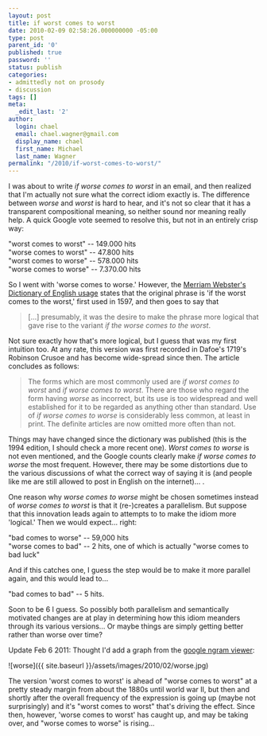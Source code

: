 ```yaml
---
layout: post
title: if worst comes to worst
date: 2010-02-09 02:58:26.000000000 -05:00
type: post
parent_id: '0'
published: true
password: ''
status: publish
categories:
- admittedly not on prosody
- discussion
tags: []
meta:
  _edit_last: '2'
author:
  login: chael
  email: chael.wagner@gmail.com
  display_name: chael
  first_name: Michael
  last_name: Wagner
permalink: "/2010/if-worst-comes-to-worst/"
---
```

I was about to write _if worse comes to worst_ in an email, and then realized that I'm actually not sure what the correct idiom exactly is. The difference between _worse_ and _worst_ is hard to hear, and it's not so clear that it has a transparent compositional meaning, so neither sound nor meaning really help. A quick Google vote seemed to resolve this, but not in an entirely crisp way:

"worst comes to worst" -- 149.000 hits  
"worse comes to worst" -- 47.800 hits  
"worst comes to worse" -- 578.000 hits  
"worse comes to worse" -- 7.370.00 hits

So I went with 'worse comes to worse.' However, the [Merriam Webster's Dictionary of English usage](http://books.google.ca/books?id=2yJusP0vrdgC&pg=PA965&dq=%22worst+comes+to+worst%22+merriam+webster&ei=vghxS5XUHaa8zgSUiNSJDg&cd=1#v=onepage&q=&f=false) states that the original phrase is 'if the worst comes to the worst,' first used in 1597, and then goes to say that

> [...] presumably, it was the desire to make the phrase more logical that gave rise to the variant _if the worse comes to the worst_.

Not sure exactly how that's more logical, but I guess that was my first intuition too. At any rate, this version was first recorded in Dafoe's 1719's Robinson Crusoe and has become wide-spread since then. The article concludes as follows:

> The forms which are most commonly used are _if worst comes to worst_ and _if worse comes to worst_. There are those who regard the form having _worse_ as incorrect, but its use is too widespread and well established for it to be regarded as anything other than standard. Use of _if worse comes to worse_ is considerably less common, at least in print. The definite articles are now omitted more often than not.

Things may have changed since the dictionary was published (this is the 1994 edition, I should check a more recent one). _Worst comes to worse_ is not even mentioned, and the Google counts clearly make _if worse comes to worse_ the most frequent. However, there may be some distortions due to the various discussions of what the correct way of saying it is (and people like me are still allowed to post in English on the internet)... .

One reason why _worse comes to worse_ might be chosen sometimes instead of _worse comes to worst_ is that it (re-)creates a parallelism. But suppose that this innovation leads again to attempts to to make the idiom more 'logical.' Then we would expect... right:

"bad comes to worse" -- 59,000 hits  
"worse comes to bad" -- 2 hits, one of which is actually "worse comes to bad luck"

And if this catches one, I guess the step would be to make it more parallel again, and this would lead to...

"bad comes to bad" -- 5 hits.

Soon to be 6 I guess. So possibly both parallelism and semantically motivated changes are at play in determining how this idiom meanders through its various versions... Or maybe things are simply getting better rather than worse over time?

Update Feb 6 2011: Thought I'd add a graph from the [google ngram viewer](http://ngrams.googlelabs.com/graph?content=worst+comes+to+worst,+worse+comes+to+worst,+worse+comes+to+worse,+worst+comes+to+worse&year_start=1800&year_end=2000&corpus=0&smoothing=3):  
  
 ![worse]({{ site.baseurl }}/assets/images/2010/02/worse.jpg)

The version 'worst comes to worst' is ahead of "worse comes to worst" at a pretty steady margin from about the 1880s until world war II, but then and shortly after the overall frequency of the expression is going up (maybe not surprisingly) and it's "worst comes to worst" that's driving the effect. Since then, however, 'worse comes to worst' has caught up, and may be taking over, and "worse comes to worse" is rising...

